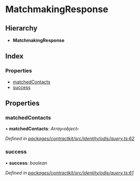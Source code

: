 # MatchmakingResponse

## Hierarchy

* **MatchmakingResponse**

## Index

### Properties

* [matchedContacts](../interfaces/_identity_odis_query_.matchmakingresponse.md#matchedcontacts)
* [success](../interfaces/_identity_odis_query_.matchmakingresponse.md#success)

## Properties

### matchedContacts

• **matchedContacts**: _Array‹object›_

_Defined in_ [_packages/contractkit/src/identity/odis/query.ts:62_](https://github.com/celo-org/celo-monorepo/blob/master/packages/contractkit/src/identity/odis/query.ts#L62)

### success

• **success**: _boolean_

_Defined in_ [_packages/contractkit/src/identity/odis/query.ts:61_](https://github.com/celo-org/celo-monorepo/blob/master/packages/contractkit/src/identity/odis/query.ts#L61)

